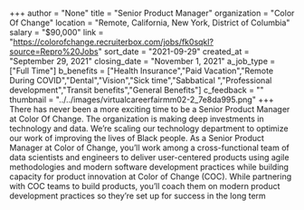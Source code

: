 +++
author = "None"
title = "Senior Product Manager"
organization = "Color Of Change"
location = "Remote, California, New York, District of Columbia"
salary = "$90,000"
link = "https://colorofchange.recruiterbox.com/jobs/fk0sqkl?source=Repro%20Jobs"
sort_date = "2021-09-29"
created_at = "September 29, 2021"
closing_date = "November 1, 2021"
a_job_type = ["Full Time"]
b_benefits = ["Health Insurance","Paid Vacation","Remote During COVID","Dental","Vision","Sick time","Sabbatical ","Professional development","Transit benefits","General Benefits"]
c_feedback = ""
thumbnail = "../../images/virtualcareerfairmm02-2_7e8da995.png"
+++
There has never been a more exciting time to be a Senior Product Manager at Color Of Change. The organization is making deep investments in technology and data. We’re scaling our technology department to optimize our work of improving the lives of Black people. As a Senior Product Manager at Color of Change, you’ll work among a cross-functional team of data scientists and engineers to deliver user-centered products using agile methodologies and modern software development practices while building capacity for product innovation at Color of Change (COC). While partnering with COC teams to build products, you’ll coach them on modern product development practices so they’re set up for success in the long term